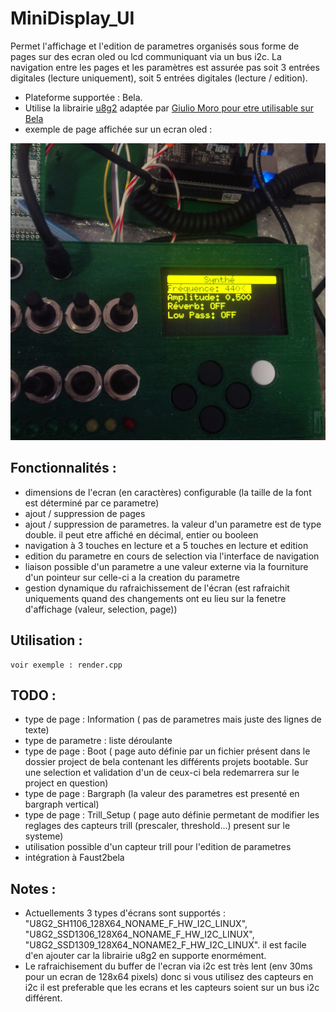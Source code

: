 # MiniDisplay_UI

Permet l'affichage et l'edition de parametres organisés sous forme de pages sur des ecran oled ou lcd communiquant via un bus i2c.
La navigation entre les pages et les paramètres est assurée pas soit 3 entrées digitales (lecture uniquement), soit 5 entrées digitales (lecture / edition).
- Plateforme supportée : Bela.
- Utilise la librairie [u8g2](https://github.com/olikraus/u8g2) adaptée par [Giulio Moro pour etre utilisable sur Bela](https://github.com/giuliomoro/O2O)
- exemple de page affichée sur un ecran oled :
<picture>
  <source media="(prefers-color-scheme: dark)" srcset="https://github.com/PascalFaivre/MiniDisplay_UI/blob/master/doc/exscreen.jpg">
  <source media="(prefers-color-scheme: light)" srcset="https://github.com/PascalFaivre/MiniDisplay_UI/blob/master/doc/exscreen.jpg">
  <img alt="exemple de page sur écran oled" src="https://github.com/PascalFaivre/MiniDisplay_UI/blob/master/doc/exscreen.jpg">
</picture>

## Fonctionnalités :
- dimensions de l'ecran (en caractères) configurable (la taille de la font est déterminé par ce parametre)
- ajout / suppression de pages
- ajout / suppression de parametres. la valeur d'un parametre est de type double. il peut etre affiché en décimal, entier ou booleen
- navigation à 3 touches en lecture et a 5 touches en lecture et edition
- edition du parametre en cours de selection via l'interface de navigation
- liaison possible d'un parametre a une valeur externe via la fourniture d'un pointeur sur celle-ci a la creation du parametre
- gestion dynamique du rafraichissement de l'écran (est rafraichit uniquements quand des changements ont eu lieu sur la fenetre d'affichage (valeur, selection, page))
    

## Utilisation :
    voir exemple : render.cpp


## TODO :
- type de page : Information ( pas de parametres mais juste des lignes de texte)
- type de parametre : liste déroulante
- type de page : Boot  ( page auto définie par un fichier présent dans le dossier project de bela contenant les différents projets bootable. 
                                      Sur une selection et validation d'un de ceux-ci bela redemarrera sur le project en question)
- type de page : Bargraph (la valeur des parametres est presenté en bargraph vertical)
- type de page : Trill_Setup ( page auto définie permetant de modifier les reglages des capteurs trill (prescaler, threshold...) present sur le systeme)
- utilisation possible d'un capteur trill pour l'edition de parametres
- intégration à Faust2bela
    
    
    
## Notes :
- Actuellements 3 types d'écrans sont supportés :
    "U8G2_SH1106_128X64_NONAME_F_HW_I2C_LINUX", "U8G2_SSD1306_128X64_NONAME_F_HW_I2C_LINUX", "U8G2_SSD1309_128X64_NONAME2_F_HW_I2C_LINUX".
    il est facile d'en ajouter car la librairie u8g2 en supporte enormément.
- Le rafraichisement du buffer de l'ecran via i2c est très lent (env 30ms pour un ecran de 128x64 pixels) 
    donc si vous utilisez des capteurs en i2c il est preferable que les ecrans et les capteurs soient sur un bus i2c différent.
 